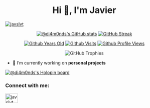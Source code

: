 <h1 align="center">Hi 👋, I'm Javier</h1>
<p align="left"> <a href="https://twitter.com/javslvt" target="blank"><img src="https://img.shields.io/twitter/follow/javslvt?logo=twitter&style=for-the-badge" alt="javslvt" /></a> </p>

<div align="center">
  
  [![@di4m0nds's GitHub stats](https://github-readme-stats.vercel.app/api?username=di4m0nds&count_private=true&show_icons=true&theme=radical)](https://github.com/di4m0nds/github-readme-stats)
  [![GitHub Streak](https://github-readme-streak-stats.herokuapp.com/?user=di4m0nds&theme=radical)](https://git.io/streak-stats)
  
</div>

<div align="center" markdown="1">
  
  [![Github Years Old](https://badges.pufler.dev/years/di4m0nds?style=flat-square&logo=github&logoWidth=20&logoColor=white&labelColor=555555&color=blue&label=Years%20Old%20%20.&cacheSeconds=3600)](https://github.com/di4m0nds)
  [![Github Visits](https://badges.pufler.dev/visits/di4m0nds/di4m0nds?style=flat-square&logo=github&logoWidth=20&logoColor=white&labelColor=555555&color=blue&label=Visitors%20%20%20%20.&cacheSeconds=30)](https://github.com/di4m0nds)
  [![Github Profile Views](https://komarev.com/ghpvc/?username=di4m0nds&label=Profile%20views&color=blue&style=flat-square) ](https://github.com/di4m0nds)

</div>

<div align="center" markdown="1">
  
  ![GitHub Trophies](https://github-profile-trophy.vercel.app/?username=di4m0nds&theme=dracula&column=4&margin-w=15&margin-h=10&no-bg=false&no-frame=false)    
  <!-- ![Most used Langs](https://github-readme-stats.vercel.app/api/top-langs/?username=di4m0nds&theme=dracula&layout=compact&count_private=true&langs_count=10&card_width=446&icon_color=2ca5e0&hide_border=false&border_color=2ca5e0&disable_animations=false&locale=en) -->  

</div>


- 🔭 I’m currently working on **personal projects**

[![@di4m0nds's Holopin board](https://holopin.io/api/user/board?user=di4m0nds)](https://holopin.io/@di4m0nds)

<h3 align="left">Connect with me:</h3>
<p align="left">
<a href="https://twitter.com/javslvt" target="blank"><img align="center" src="https://raw.githubusercontent.com/rahuldkjain/github-profile-readme-generator/master/src/images/icons/Social/twitter.svg" alt="javslvt" height="30" width="40" /></a>
</p>
